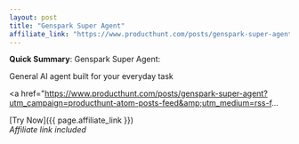 ```yaml
---
layout: post
title: "Genspark Super Agent"
affiliate_link: "https://www.producthunt.com/posts/genspark-super-agent?ref=autoverse&utm_source=autoverse"
---
```


**Quick Summary**: Genspark Super Agent: <p>
            General AI agent built for your everyday task
          </p>
          <p>
            <a href="https://www.producthunt.com/posts/genspark-super-agent?utm_campaign=producthunt-atom-posts-feed&amp;utm_medium=rss-f...

[Try Now]({{ page.affiliate_link }})  
*Affiliate link included*
